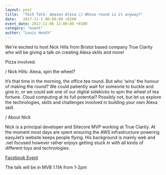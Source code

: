 ```yaml
---
layout: post
title:  "Tech Talk: Amazon Alexa // Whose round is it anyway?"
date:   2017-11-1 00:00:00 +0100
event_date: 2017-11-06 13:00:00 +0100
category: "event"
author: "Louis Heath"
---
```


We're excited to host Nick Hills from Bristol based company True Clarity who will be giving a talk on creating Alexa skills and more!

Pizza involved.

/ Nick Hills: Alexa, spin the wheel?

It’s that time in the morning, the office tea round. But who ‘wins’ the honour of making the round? We could patiently wait for someone to buckle and give in, or we could ask one of our digital sidekicks to spin the wheel of tea fortune. Cloud computing at its full potential? Possibly not, but let us explore the technologies, skills and challenges involved in building your own Alexa skill.

/ About Nick

Nick is a principal developer and Sitecore MVP working at True Clarity. At the moment most days are spent ensuring the AWS infrastructure powering easyJet’s website keeps people flying. His background is mainly web and .net focused however rather enjoys getting stuck in with all kinds of different toys and technologies.

<a class="btn btn--dark" href="https://www.facebook.com/events/1822409471120813/?acontext=%7B%22source%22%3A5%2C%22page_id_source%22%3A186624821720134%2C%22action_history%22%3A[%7B%22surface%22%3A%22page%22%2C%22mechanism%22%3A%22main_list%22%2C%22extra_data%22%3A%22%7B%5C%22page_id%5C%22%3A186624821720134%2C%5C%22tour_id%5C%22%3Anull%7D%22%7D]%2C%22has_source%22%3Atrue%7D">
    Facebook Event
</a>

The talk will be in MVB 1.11A from 1-2pm
